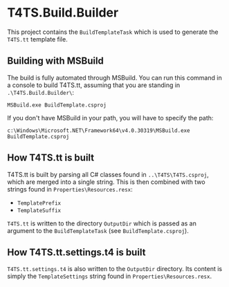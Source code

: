 T4TS.Build.Builder
==================

This project contains the `BuildTemplateTask` which is used to
generate the `T4TS.tt` template file. 

Building with MSBuild
---------------------

The build is fully automated through MSBuild. You can run this command
in a console to build T4TS.tt, assuming that you are standing in
`.\T4TS.Build.Builder\`:

`MSBuild.exe BuildTemplate.csproj`

If you don't have MSBuild in your path, you will have to specify the path:

`c:\Windows\Microsoft.NET\Framework64\v4.0.30319\MSBuild.exe BuildTemplate.csproj`

How T4TS.tt is built
--------------------

T4TS.tt is built by parsing all C# classes found in `..\T4TS\T4TS.csproj`,
which are merged into a single string. This is then combined with two 
strings found in `Properties\Resources.resx`:

 * `TemplatePrefix`
 * `TemplateSuffix`

`T4TS.tt` is written to the directory `OutputDir` which is passed as an argument
to the `BuildTemplateTask` (see `BuildTemplate.csproj`).

How T4TS.tt.settings.t4 is built
--------------------------------

`T4TS.tt.settings.t4` is also written to the `OutputDir` directory. Its
content is simply the `TemplateSettings` string found in `Properties\Resources.resx`.

